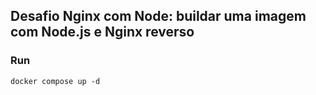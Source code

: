 ## Desafio Nginx com Node: buildar uma imagem com Node.js e Nginx reverso


### Run
`docker compose up -d`
